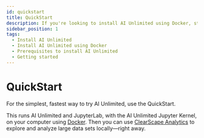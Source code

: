 ```yaml
---
id: quickstart
title: QuickStart
description: If you're looking to install AI Unlimited using Docker, start here.
sidebar_position: 1
tags:
  - Install AI Unlimited
  - Install AI Unlimited using Docker
  - Prerequisites to install AI Unlimited
  - Getting started
---
```


# QuickStart

For the simplest, fastest way to try AI Unlimited, use the QuickStart. 
 
This runs AI Unlimited and JupyterLab, with the AI Unlimited Jupyter Kernel, on your computer using [Docker](https://www.docker.com/). Then you can use [ClearScape Analytics](https://www.teradata.com/platform/clearscape-analytics?) to explore and analyze large data sets locally&mdash;right away.
